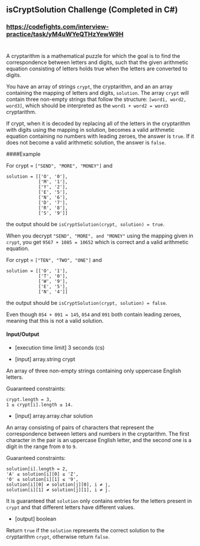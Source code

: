 ﻿## isCryptSolution Challenge (Completed in C#)
### https://codefights.com/interview-practice/task/yM4uWYeQTHzYewW9H
#
A cryptarithm is a mathematical puzzle for which the goal is to find the correspondence between letters and digits, such that the given arithmetic equation consisting of letters holds true when the letters are converted to digits.

You have an array of strings ```crypt```, the cryptarithm, and an an array containing the mapping of letters and digits, ```solution```. The array ```crypt``` will contain three non-empty strings that follow the structure: ```[word1, word2, word3]```, which should be interpreted as the ```word1 + word2 = word3``` cryptarithm.

If crypt, when it is decoded by replacing all of the letters in the cryptarithm with digits using the mapping in solution, becomes a valid arithmetic equation containing no numbers with leading zeroes, the answer is ```true```. If it does not become a valid arithmetic solution, the answer is ```false```.

####Example

For crypt = ```["SEND", "MORE", "MONEY"]``` and
```
solution = [['O', '0'],
            ['M', '1'],
            ['Y', '2'],
            ['E', '5'],
            ['N', '6'],
            ['D', '7'],
            ['R', '8'],
            ['S', '9']]
```
the output should be
```isCryptSolution(crypt, solution) = true```.

When you decrypt ```"SEND", "MORE", and "MONEY"``` using the mapping given in ```crypt```, you get ```9567 + 1085 = 10652``` which is correct and a valid arithmetic equation.

For crypt = ```["TEN", "TWO", "ONE"]``` and
```
solution = [['O', '1'],
            ['T', '0'],
            ['W', '9'],
            ['E', '5'],
            ['N', '4']]
```
the output should be
```isCryptSolution(crypt, solution) = false```.

Even though ```054 + 091 = 145```, ```054``` and ```091``` both contain leading zeroes, meaning that this is not a valid solution.

#### Input/Output

- [execution time limit] 3 seconds (cs)

- [input] array.string crypt

An array of three non-empty strings containing only uppercase English letters.

Guaranteed constraints:
```
crypt.length = 3,
1 ≤ crypt[i].length ≤ 14.
```
- [input] array.array.char solution

An array consisting of pairs of characters that represent the correspondence between letters and numbers in the cryptarithm. The first character in the pair is an uppercase English letter, and the second one is a digit in the range from ```0``` to ```9```.

Guaranteed constraints:
```
solution[i].length = 2,
'A' ≤ solution[i][0] ≤ 'Z',
'0' ≤ solution[i][1] ≤ '9',
solution[i][0] ≠ solution[j][0], i ≠ j,
solution[i][1] ≠ solution[j][1], i ≠ j.
```
It is guaranteed that ```solution``` only contains entries for the letters present in ```crypt``` and that different letters have different values.

- [output] boolean

Return ```true``` if the ```solution``` represents the correct solution to the cryptarithm ```crypt```, otherwise return ```false```.
